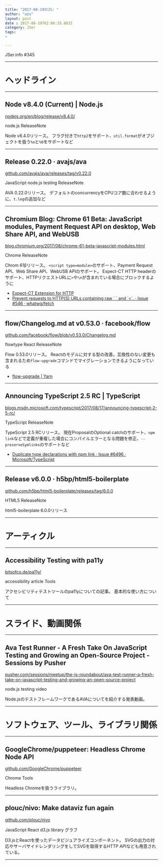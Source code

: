 ```yaml
---
title: "2017-08-19のJS: "
author: "azu"
layout: post
date : 2017-08-19T02:06:35.083Z
category: JSer
tags:
-

---
```


JSer.info #345

----

<h1 class="site-genre">ヘッドライン</h1>

----

## Node v8.4.0 (Current) | Node.js
[nodejs.org/en/blog/release/v8.4.0/](https://nodejs.org/en/blog/release/v8.4.0/ "Node v8.4.0 (Current) | Node.js")
<p class="jser-tags jser-tag-icon"><span class="jser-tag">node.js</span> <span class="jser-tag">ReleaseNote</span></p>

Node v8.4.0リリース。
フラグ付きで`http2`をサポート、`util.format`がオブジェクトを扱う`%o`と`%O`をサポートなど


----

## Release 0.22.0 · avajs/ava
[github.com/avajs/ava/releases/tag/v0.22.0](https://github.com/avajs/ava/releases/tag/v0.22.0 "Release 0.22.0 · avajs/ava")
<p class="jser-tags jser-tag-icon"><span class="jser-tag">JavaScript</span> <span class="jser-tag">node.js</span> <span class="jser-tag">testing</span> <span class="jser-tag">ReleaseNote</span></p>

AVA 0.22.0リリース。
デフォルトのconcurrencyをCPUコア数に合わせるように、`t.log`の追加など


----

## Chromium Blog: Chrome 61 Beta: JavaScript modules, Payment Request API on desktop, Web Share API, and WebUSB
[blog.chromium.org/2017/08/chrome-61-beta-javascript-modules.html](https://blog.chromium.org/2017/08/chrome-61-beta-javascript-modules.html "Chromium Blog: Chrome 61 Beta: JavaScript modules, Payment Request API on desktop, Web Share API, and WebUSB")
<p class="jser-tags jser-tag-icon"><span class="jser-tag">Chrome</span> <span class="jser-tag">ReleaseNote</span></p>

Chrom 61βリリース。
`<script type=module>`のサポート、Payment Request API、Web Share API、WebUSB APIのサポート。
Expect-CT HTTP headerのサポート、HTTPリクエストURLに`>`や`\n`が含まれている場合にブロックするように

- [Expect-CT Extension for HTTP](http://httpwg.org/http-extensions/expect-ct.html "Expect-CT Extension for HTTP")
- [Prevent requests to HTTP(S) URLs containing raw \`
\` and \`&lt;\`. · Issue #546 · whatwg/fetch](https://github.com/whatwg/fetch/issues/546 "Prevent requests to HTTP(S) URLs containing raw \&#x60;
\&#x60; and \&#x60;&amp;lt;\&#x60;. · Issue #546 · whatwg/fetch")

----

## flow/Changelog.md at v0.53.0 · facebook/flow
[github.com/facebook/flow/blob/v0.53.0/Changelog.md](https://github.com/facebook/flow/blob/v0.53.0/Changelog.md "flow/Changelog.md at v0.53.0 · facebook/flow")
<p class="jser-tags jser-tag-icon"><span class="jser-tag">flowtype</span> <span class="jser-tag">React</span> <span class="jser-tag">ReleaseNote</span></p>

Flow 0.53.0リリース。
Reactのモデルに対する型の改善。互換性のない変更も含まれるため`flow-upgrade`コマンドでマイグレーションできるようになっている

- [flow-upgrade | Yarn](https://yarnpkg.com/en/package/flow-upgrade "flow-upgrade | Yarn")

----

## Announcing TypeScript 2.5 RC | TypeScript
[blogs.msdn.microsoft.com/typescript/2017/08/17/announcing-typescript-2-5-rc/](https://blogs.msdn.microsoft.com/typescript/2017/08/17/announcing-typescript-2-5-rc/ "Announcing TypeScript 2.5 RC | TypeScript")
<p class="jser-tags jser-tag-icon"><span class="jser-tag">TypeScript</span> <span class="jser-tag">ReleaseNote</span></p>

TypeScript 2.5 RCリリース。
現在ProposalのOptional catchのサポート、`npm link`などで定義が重複した場合にコンパイルエラーとなる問題を修正、`--preserveSymlinks`のサポートなど

- [Duplicate type declarations with npm link · Issue #6496 · Microsoft/TypeScript](https://github.com/Microsoft/TypeScript/issues/6496 "Duplicate type declarations with npm link · Issue #6496 · Microsoft/TypeScript")

----

## Release v6.0.0 · h5bp/html5-boilerplate
[github.com/h5bp/html5-boilerplate/releases/tag/6.0.0](https://github.com/h5bp/html5-boilerplate/releases/tag/6.0.0 "Release v6.0.0 · h5bp/html5-boilerplate")
<p class="jser-tags jser-tag-icon"><span class="jser-tag">HTML5</span> <span class="jser-tag">ReleaseNote</span></p>

html5-boilerplate 6.0.0リリース


----
<h1 class="site-genre">アーティクル</h1>

----

## Accessibility Testing with pa11y
[bitsofco.de/pa11y/](https://bitsofco.de/pa11y/ "Accessibility Testing with pa11y")
<p class="jser-tags jser-tag-icon"><span class="jser-tag">accessibility</span> <span class="jser-tag">article</span> <span class="jser-tag">Tools</span></p>

アクセシビリティテストツールのpa11yについての記事。
基本的な使い方について


----
<h1 class="site-genre">スライド、動画関係</h1>

----

## Ava Test Runner - A Fresh Take On JavaScript Testing and Growing an Open-Source Project - Sessions by Pusher
[pusher.com/sessions/meetup/the-js-roundabout/ava-test-runner-a-fresh-take-on-javascript-testing-and-growing-an-open-source-project](https://pusher.com/sessions/meetup/the-js-roundabout/ava-test-runner-a-fresh-take-on-javascript-testing-and-growing-an-open-source-project "Ava Test Runner - A Fresh Take On JavaScript Testing and Growing an Open-Source Project - Sessions by Pusher")
<p class="jser-tags jser-tag-icon"><span class="jser-tag">node.js</span> <span class="jser-tag">testing</span> <span class="jser-tag">video</span></p>

Node.jsのテストフレームワークであるAVAについてを紹介する発表動画。


----
<h1 class="site-genre">ソフトウェア、ツール、ライブラリ関係</h1>

----

## GoogleChrome/puppeteer: Headless Chrome Node API
[github.com/GoogleChrome/puppeteer](https://github.com/GoogleChrome/puppeteer "GoogleChrome/puppeteer: Headless Chrome Node API")
<p class="jser-tags jser-tag-icon"><span class="jser-tag">Chrome</span> <span class="jser-tag">Tools</span></p>

Headless Chromeを扱うライブラリ。


----

## plouc/nivo: Make dataviz fun again
[github.com/plouc/nivo](https://github.com/plouc/nivo "plouc/nivo: Make dataviz fun again")
<p class="jser-tags jser-tag-icon"><span class="jser-tag">JavaScript</span> <span class="jser-tag">React</span> <span class="jser-tag">d3.js</span> <span class="jser-tag">library</span> <span class="jser-tag">グラフ</span></p>

D3.jsとReactを使ったデータビジュアライズコンポーネント。 SVGの出力の対応やサーバサイドレンダリングをしてSVGを取得するHTTP APIなども用意されている。


----
